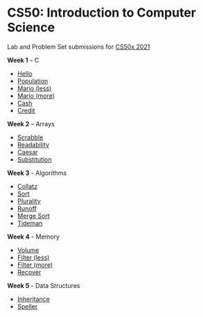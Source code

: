 # CS50: Introduction to Computer Science

Lab and Problem Set submissions for [CS50x 2021](https://cs50.harvard.edu/x/2021/)

**Week 1** – C
* [Hello](week1/lab1/hello)
* [Population](week1/lab1/population)
* [Mario (less)](week1/pset1/mario/less)
* [Mario (more)](week1/pset1/mario/more)
* [Cash](week1/pset1/cash)
* [Credit](week1/pset1/credit)

**Week 2** – Arrays
* [Scrabble](week2/lab2/scrabble)
* [Readability](week2/pset2/readability)
* [Caesar](week2/pset2/caesar)
* [Substitution](week2/pset2/substitution)

**Week 3** - Algorithms
* [Collatz](week3/other3/collatz)
* [Sort](week3/lab3/sort)
* [Plurality](week3/pset3/plurality)
* [Runoff](week3/pset3/runoff)
* [Merge Sort](week3/other3/merge)
* [Tideman](week3/pset3/tideman)

**Week 4** - Memory
* [Volume](week4/lab4/volume)
* [Filter (less)](week4/pset4/filter/less)
* [Filter (more)](week4/pset4/filter/more)
* [Recover](week4/pset4/recover)

**Week 5** - Data Structures
* [Inheritance](week5/lab5/inheritance)
* [Speller](week5/pset5/speller)
